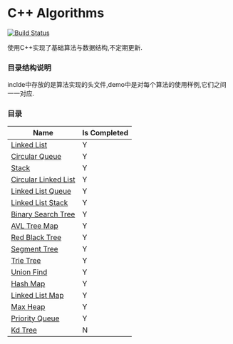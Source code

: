 # C++ Algorithms
[![Build Status](https://travis-ci.org/acodercat/cpp-algorithms.svg?branch=master)](https://travis-ci.org/acodercat/cpp-algorithms)

使用C++实现了基础算法与数据结构,不定期更新.

### 目录结构说明
inclde中存放的是算法实现的头文件,demo中是对每个算法的使用样例,它们之间一一对应.

### 目录

| Name | Is Completed |
|------|------|
|[Linked List](https://github.com/acodercat/cpp-algorithms/blob/master/include/linked_list.h)| Y |
|[Circular Queue](https://github.com/acodercat/cpp-algorithms/blob/master/include/circular_queue.h)| Y |
|[Stack](https://github.com/acodercat/cpp-algorithms/blob/master/include/stack.h)| Y |
|[Circular Linked List](https://github.com/acodercat/cpp-algorithms/blob/master/include/circular_linked_list.h)| Y |
|[Linked List Queue](https://github.com/acodercat/cpp-algorithms/blob/master/include/linked_list_queue.h)| Y |
|[Linked List Stack](https://github.com/acodercat/cpp-algorithms/blob/master/include/linked_list_stack.h)| Y |
|[Binary Search Tree](https://github.com/acodercat/cpp-algorithms/blob/master/include/binary_search_tree.h)| Y |
|[AVL Tree Map](https://github.com/acodercat/cpp-algorithms/blob/master/include/avl_tree_map.h)| Y |
|[Red Black Tree](https://github.com/acodercat/cpp-algorithms/blob/master/include/red_black_tree.h)| Y |
|[Segment Tree](https://github.com/acodercat/cpp-algorithms/blob/master/include/segment_tree.h)| Y |
|[Trie Tree](https://github.com/acodercat/cpp-algorithms/blob/master/include/trie_tree.h)| Y |
|[Union Find](https://github.com/acodercat/cpp-algorithms/blob/master/include/union_find.h)| Y |
|[Hash Map](https://github.com/acodercat/cpp-algorithms/blob/master/include/hash_map.h)| Y |
|[Linked List Map](https://github.com/acodercat/cpp-algorithms/blob/master/include/linked_list_map.h)| Y |
|[Max Heap](https://github.com/acodercat/cpp-algorithms/blob/master/include/max_heap.h)| Y |
|[Priority Queue](https://github.com/acodercat/cpp-algorithms/blob/master/include/priority_queue.h)| Y |
|[Kd Tree](https://github.com/acodercat/cpp-algorithms/blob/master/include/kd_tree.h)| N |